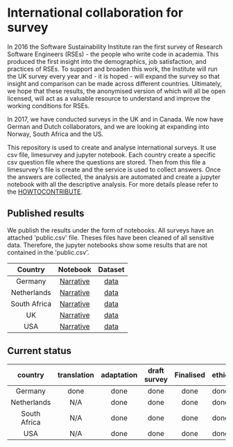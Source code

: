 # International collaboration for survey

In 2016 the Software Sustainability Institute ran the first survey of Research Software Engineers (RSEs) - the people who write code in academia. This produced the first insight into the demographics, job satisfaction, and practices of RSEs. To support and broaden this work, the Institute will run the UK survey every year and - it is hoped - will expand the survey so that insight and comparison can be made across different countries. Ultimately, we hope that these results, the anonymised version of which will all be open licensed, will act as a valuable resource to understand and improve the working conditions for RSEs.

In 2017, we have conducted surveys in the UK and in Canada. We now have German and Dutch collaborators, and we are looking at expanding into Norway, South Africa and the US.

This repository is used to create and analyse international surveys. It use csv file, limesurvey and jupyter notebook. Each country create a specific csv question file where the questions are stored. Then from this file a limesurvey's file is create and the service is used to collect answers. Once the answers are collected, the analysis are automated and create a jupyter notebook with all the descriptive analysis. For more details please refer to the [HOWTOCONTRIBUTE](https://github.com/softwaresaved/international-survey/blob/master/HOW%20TO%20CONTRIBUTE.md).


## Published results

We publish the results under the form of notebooks. All surveys have an attached 'public.csv' file. Theses files have been cleaned of all sensitive data. Therefore, the jupyter notebooks show some results that are not contained in the 'public.csv'.

|Country | Notebook | Dataset |
|  :-:       |  :-:   |  :-:  |
|Germany|  [Narrative](https://github.com/softwaresaved/international-survey/blob/master/analysis/results_de_2017_narrative.ipynb)| [data](https://github.com/softwaresaved/international-survey/blob/master/analysis/2017/de/data/public_data.csv)|
|Netherlands | [Narrative](https://github.com/softwaresaved/international-survey/blob/master/analysis/results_nl_2017_narrative.ipynb)    | [data](https://github.com/softwaresaved/international-survey/blob/master/analysis/2017/nl/data/public_data.csv)|
|South Africa | [Narrative](https://github.com/softwaresaved/international-survey/blob/master/analysis/results_zaf_2017_narrative.ipynb)  	 | [data](https://github.com/softwaresaved/international-survey/blob/master/analysis/2017/zaf/data/public_data.csv)|
|UK  | [Narrative](https://github.com/softwaresaved/international-survey/blob/master/analysis/results_uk_2017_narrative.ipynb) | [data](https://github.com/softwaresaved/international-survey/blob/master/analysis/2017/uk/data/public_data.csv)|
|USA | [Narrative](https://github.com/softwaresaved/international-survey/blob/master/analysis/results_us_2017_narrative.ipynb)  | [data](https://github.com/softwaresaved/international-survey/blob/master/analysis/2017/us/data/public_data.csv) |

## Current status

|country     |translation|adaptation|draft survey|Finalised|ethic|Survey started|Survey finished|analysis|publication|
|  :-:       |  :-:   |  :-:   |  :-:   |  :-:   |  :-:   |  :-:     |  :-:     |  :-:   |  :-:   |
|Germany     |  done  |  done  |  done  |  done  |  done  | 17/10/17 | 31/12/17 | 09/03/18       |  11/03/18      |
|Netherlands | N/A    |  done  |  done  | done |  done  |    29/11/17      |    31/12/17      |  09/03/18      |   11/03/18     |
|South Africa| N/A  	 |  done  |  done  |done |  done  | 23/11/17         |     31/12/17     |    09/03/18    |   11/03/18     |
|USA 	       | N/A  	 |  done  |  done	 |  done  |  done  | 14/11/17 |    31/12/17      |    09/03/18    | 11/03/18       |

